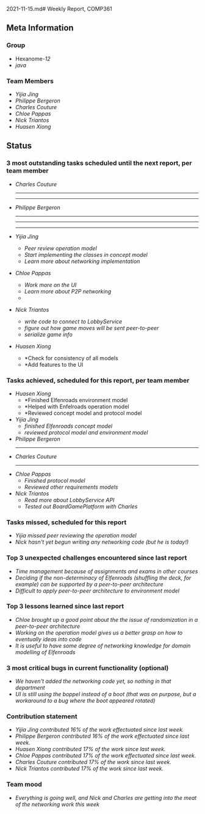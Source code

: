 2021-11-15.md# Weekly Report, COMP361

## Meta Information

### Group

 * Hexanome-*12*
 * *java*

### Team Members

 * *Yijia Jing*
 * *Philippe Bergeron*
 * *Charles Couture*
 * *Chloe Pappas*
 * *Nick Triantos*
 * *Huasen Xiong*

## Status

### 3 most outstanding tasks scheduled until the next report, per team member

 * *Charles Couture*
   * **
    * **
 * *Philippe Bergeron*
   * **
    * **
    * **
 * *Yijia Jing*
   * *Peer review operation model*
   * *Start implementing the classes in concept model*
   * *Learn more about networking implementation*
 * *Chloe Pappas*
   * *Work more on the UI*
    * *Learn more about P2P networking*
    * 
 * *Nick Triantos*
   * *write code to connect to LobbyService*
    * *figure out how game moves will be sent peer-to-peer*
    * *serialize game info*

 * *Huasen Xiong*
   * *Check for consistency of all models
   * *Add features to the UI


### Tasks achieved, scheduled for this report, per team member


 * *Huasen Xiong*
   * *Finished Elfenroads environment model
   * *Helped with Enfelroads operation model
   * *Reviewed concept model and protocol model
 * *Yijia Jing*
   * *finished Elfenroads concept model*
   * *reviewed protocol model and environment model*
 * *Philippe Bergeron*
   * **
*  *Charles Couture*
   * **
*  *Chloe Pappas*
   * *Finished protocol model*
   * *Reviewed other requirements models*
*  *Nick Triantos*
   * *Read more about LobbyService API*
    * *Tested out BoardGamePlatform with Charles*


### Tasks missed, scheduled for this report
 * *Yijia missed peer reviewing the operation model*
 * *Nick hasn't yet begun writing any networking code (but he is today!)*

### Top 3 unexpected challenges encountered since last report

 * *Time management because of assignments and exams in other courses*
 * *Deciding if the non-determinacy of Elfenroads (shuffling the deck, for example) can be supported by a peer-to-peer architecture*
 * *Difficult to apply peer-to-peer architecture to environment model*


### Top 3 lessons learned since last report

 * *Chloe brought up a good point about the the issue of randomization in a peer-to-peer architecture*
 * *Working on the operation model gives us a better grasp on how to eventually ideas into code*
 * *It is useful to have some degree of networking knowledge for domain modelling of Elfenroads* 

### 3 most critical bugs in current functionality (optional)

* *We haven't added the networking code yet, so nothing in that department*
* *UI is still using the boppel instead of a boot (that was on purpose, but a workaround to a bug where the boot appeared rotated)*

### Contribution statement

 * *Yijia Jing contributed 16% of the work effectuated since last week.*
 * *Philippe Bergeron contributed 16% of the work effectuated since last week.*
 * *Huasen Xiong contributed 17% of the work since last week.*  
 * *Chloe Pappas contributed 17% of the work effectuated since last week.*
 * *Charles Couture contributed 17% of the work since last week.*
 * *Nick Triantos contributed 17% of the work since last week.*

### Team mood

 * *Everything is going well, and Nick and Charles are getting into the meat of the networking work this week*
